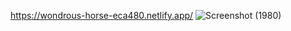 https://wondrous-horse-eca480.netlify.app/
![Screenshot (1980)](https://user-images.githubusercontent.com/84472787/179605931-2f9c6126-e0be-430b-9ca3-af74272ccb69.png)
